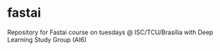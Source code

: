 # fastai

Repository for Fastai course on tuesdays @ ISC/TCU/Brasília with Deep Learning Study Group (AI6)
